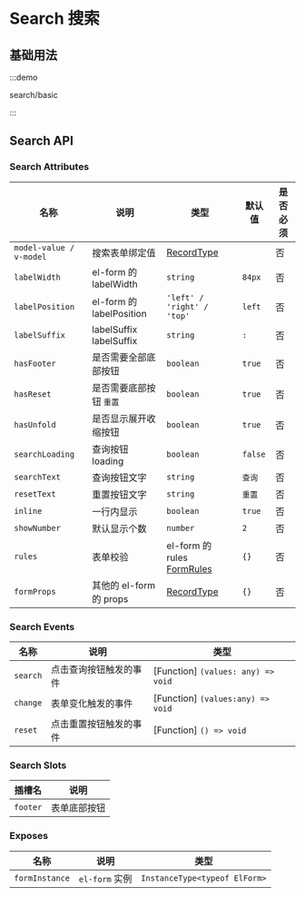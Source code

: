 # Search 搜索

## 基础用法

:::demo

search/basic

:::

## Search API

### Search Attributes

| 名称                    | 说明                     | 类型                                                                                             | 默认值  | 是否必须 |
| ----------------------- | ------------------------ | ------------------------------------------------------------------------------------------------ | ------- | -------- |
| `model-value / v-model` | 搜索表单绑定值           | [RecordType](/components/type.html#recordtype)                                                   |         | 否       |
| `labelWidth`            | el-form 的 labelWidth    | `string`                                                                                         | `84px`  | 否       |
| `labelPosition`         | el-form 的 labelPosition | `'left' / 'right' / 'top'`                                                                       | `left`  | 否       |
| `labelSuffix`           | labelSuffix labelSuffix  | `string`                                                                                         | `:`     | 否       |
| `hasFooter`             | 是否需要全部底部按钮     | `boolean`                                                                                        | `true`  | 否       |
| `hasReset`              | 是否需要底部按钮 `重置`  | `boolean`                                                                                        | `true`  | 否       |
| `hasUnfold`             | 是否显示展开收缩按钮     | `boolean`                                                                                        | `true`  | 否       |
| `searchLoading`         | 查询按钮 loading         | `boolean`                                                                                        | `false` | 否       |
| `searchText`            | 查询按钮文字             | `string`                                                                                         | `查询`  | 否       |
| `resetText`             | 重置按钮文字             | `string`                                                                                         | `重置`  | 否       |
| `inline`                | 一行内显示               | `boolean`                                                                                        | `true`  | 否       |
| `showNumber`            | 默认显示个数             | `number`                                                                                         | `2`     | 否       |
| `rules`                 | 表单校验                 | el-form 的 rules [FormRules](https://element-plus.org/zh-CN/component/form.html#form-attributes) | `{}`    | 否       |
| `formProps`             | 其他的 el-form 的 props  | [RecordType](/components/type.html#recordtype)                                                   | `{}`    | 否       |

### Search Events

| 名称     | 说明                   | 类型                               |
| -------- | ---------------------- | ---------------------------------- |
| `search` | 点击查询按钮触发的事件 | [Function] `(values: any) => void` |
| `change` | 表单变化触发的事件     | [Function] `(values:any) => void`  |
| `reset`  | 点击重置按钮触发的事件 | [Function] `() => void`            |

### Search Slots

| 插槽名   | 说明         |
| -------- | ------------ |
| `footer` | 表单底部按钮 |

### Exposes

| 名称           | 说明           | 类型                          |
| -------------- | -------------- | ----------------------------- |
| `formInstance` | `el-form` 实例 | `InstanceType<typeof ElForm>` |
